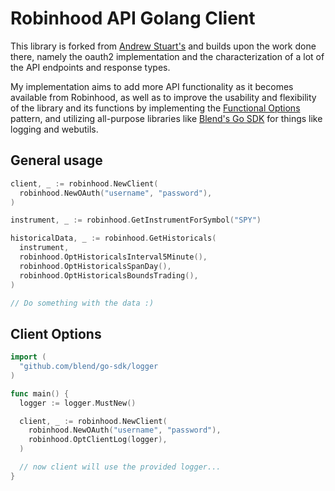 # Robinhood API Golang Client

This library is forked from [Andrew Stuart's](https://github.com/andrewstuart/go-robinhood) and builds upon the work done there, namely
the oauth2 implementation and the characterization of a lot of the API endpoints and response types.

My implementation aims to add more API functionality as it becomes available from Robinhood, as well as to improve the usability
and flexibility of the library and its functions by implementing the [Functional Options](https://github.com/tmrts/go-patterns/blob/master/idiom/functional-options.md) pattern, and utilizing all-purpose libraries like [Blend's Go SDK](https://github.com/blend/go-sdk) for
things like logging and webutils.

## General usage

```go
client, _ := robinhood.NewClient(
  robinhood.NewOAuth("username", "password"),
)

instrument, _ := robinhood.GetInstrumentForSymbol("SPY")

historicalData, _ := robinhood.GetHistoricals(
  instrument,
  robinhood.OptHistoricalsInterval5Minute(),
  robinhood.OptHistoricalsSpanDay(),
  robinhood.OptHistoricalsBoundsTrading(),
)

// Do something with the data :)
```

## Client Options

```go
import (
  "github.com/blend/go-sdk/logger
)

func main() {
  logger := logger.MustNew()

  client, _ := robinhood.NewClient(
    robinhood.NewOAuth("username", "password"),
    robinhood.OptClientLog(logger),
  )

  // now client will use the provided logger...
}
```
